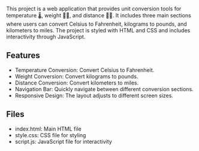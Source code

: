 This project is a web application that provides unit conversion tools for temperature 🌡️, weight 🏋️‍♂️, and distance 🏃‍♀️. 
It includes three main sections where users can convert Celsius to Fahrenheit, kilograms to pounds, and kilometers to miles. 
The project is styled with HTML and CSS and includes interactivity through JavaScript.

## Features
- Temperature Conversion: Convert Celsius to Fahrenheit.
- Weight Conversion: Convert kilograms to pounds.
- Distance Conversion: Convert kilometers to miles.
- Navigation Bar: Quickly navigate between different conversion sections.
- Responsive Design: The layout adjusts to different screen sizes.

## Files
- index.html: Main HTML file
- style.css: CSS file for styling
- script.js: JavaScript file for interactivity
